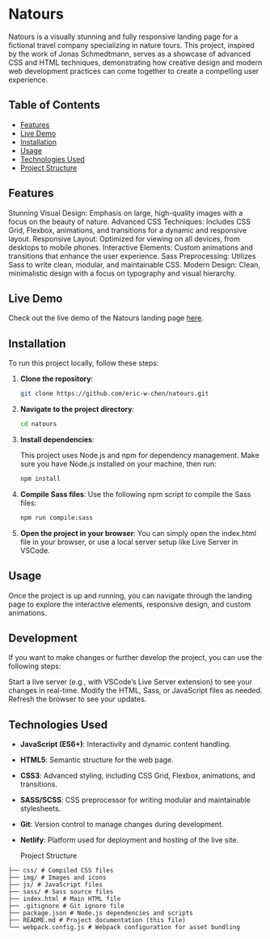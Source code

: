 # Natours

Natours is a visually stunning and fully responsive landing page for a fictional travel company specializing in nature tours. This project, inspired by the work of Jonas Schmedtmann, serves as a showcase of advanced CSS and HTML techniques, demonstrating how creative design and modern web development practices can come together to create a compelling user experience.

## Table of Contents

- [Features](#features)
- [Live Demo](#live-demo)
- [Installation](#installation)
- [Usage](#usage)
- [Technologies Used](#technologies-used)
- [Project Structure](#project-structure)

## Features

Stunning Visual Design: Emphasis on large, high-quality images with a focus on the beauty of nature.
Advanced CSS Techniques: Includes CSS Grid, Flexbox, animations, and transitions for a dynamic and responsive layout.
Responsive Layout: Optimized for viewing on all devices, from desktops to mobile phones.
Interactive Elements: Custom animations and transitions that enhance the user experience.
Sass Preprocessing: Utilizes Sass to write clean, modular, and maintainable CSS.
Modern Design: Clean, minimalistic design with a focus on typography and visual hierarchy.

## Live Demo

Check out the live demo of the Natours landing page [here](https://eric-natours.netlify.app/).

## Installation

To run this project locally, follow these steps:

1.  **Clone the repository**:

    ```bash
    git clone https://github.com/eric-w-chen/natours.git

    ```

2.  **Navigate to the project directory**:

    ```bash
    cd natours

    ```

3.  **Install dependencies**:

    This project uses Node.js and npm for dependency management. Make sure you have Node.js installed on your machine, then run:

    ```bash
    npm install
    ```

4.  **Compile Sass files**:
    Use the following npm script to compile the Sass files:

    ```bash
    npm run compile:sass
    ```

5.  **Open the project in your browser**:
    You can simply open the index.html file in your browser, or use a local server setup like Live Server in VSCode.

## Usage

Once the project is up and running, you can navigate through the landing page to explore the interactive elements, responsive design, and custom animations.

## Development

If you want to make changes or further develop the project, you can use the following steps:

Start a live server (e.g., with VSCode’s Live Server extension) to see your changes in real-time.
Modify the HTML, Sass, or JavaScript files as needed.
Refresh the browser to see your updates.

## Technologies Used

- **JavaScript (ES6+)**: Interactivity and dynamic content handling.
- **HTML5**: Semantic structure for the web page.
- **CSS3**: Advanced styling, including CSS Grid, Flexbox, animations, and transitions.
- **SASS/SCSS**: CSS preprocessor for writing modular and maintainable stylesheets.
- **Git**: Version control to manage changes during development.
- **Netlify**: Platform used for deployment and hosting of the live site.

  Project Structure

```plaintext
├── css/ # Compiled CSS files
├── img/ # Images and icons
├── js/ # JavaScript files
├── sass/ # Sass source files
├── index.html # Main HTML file
├── .gitignore # Git ignore file
├── package.json # Node.js dependencies and scripts
├── README.md # Project documentation (this file)
└── webpack.config.js # Webpack configuration for asset bundling
```
